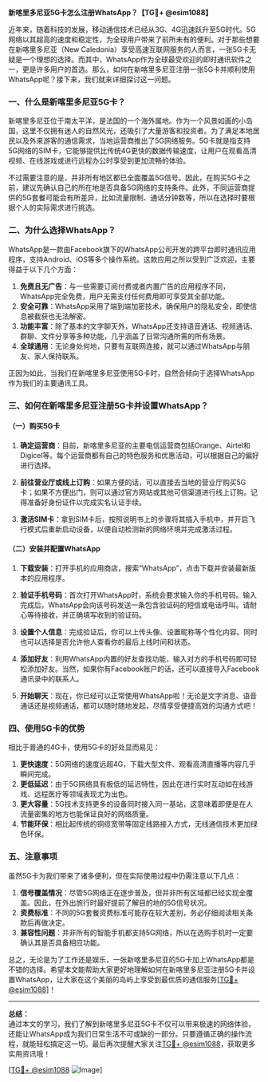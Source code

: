 **新喀里多尼亚5G卡怎么注册WhatsApp？【TG💪+ @esim1088】**

近年来，随着科技的发展，移动通信技术已经从3G、4G迅速跃升至5G时代。5G网络以其超高的速度和稳定性，为全球用户带来了前所未有的便利。对于那些想要在新喀里多尼亚（New Caledonia）享受高速互联网服务的人而言，一张5G卡无疑是一个理想的选择。而其中，WhatsApp作为全球最受欢迎的即时通讯软件之一，更是许多用户的首选。那么，如何在新喀里多尼亚注册一张5G卡并顺利使用WhatsApp呢？接下来，我们就来详细探讨这一问题。

### 一、什么是新喀里多尼亚5G卡？

新喀里多尼亚位于南太平洋，是法国的一个海外属地。作为一个风景如画的小岛国，这里不仅拥有迷人的自然风光，还吸引了大量游客和投资者。为了满足本地居民以及外来游客的通信需求，当地运营商推出了5G网络服务。5G卡就是指支持5G网络的SIM卡，它能够提供比传统4G更快的数据传输速度，让用户在观看高清视频、在线游戏或进行远程办公时享受到更加流畅的体验。

不过需要注意的是，并非所有地区都已全面覆盖5G信号。因此，在购买5G卡之前，建议先确认自己的所在地是否具备5G网络的支持条件。此外，不同运营商提供的5G套餐可能会有所差异，比如流量限制、通话分钟数等，所以在选择时要根据个人的实际需求进行挑选。

### 二、为什么选择WhatsApp？

WhatsApp是一款由Facebook旗下的WhatsApp公司开发的跨平台即时通讯应用程序，支持Android、iOS等多个操作系统。这款应用之所以受到广泛欢迎，主要得益于以下几个方面：

1. **免费且无广告**：与一些需要订阅付费或者内置广告的应用程序不同，WhatsApp完全免费，用户无需支付任何费用即可享受其全部功能。
2. **安全可靠**：WhatsApp采用了端到端加密技术，确保用户的隐私安全，即使信息被截获也无法解密。
3. **功能丰富**：除了基本的文字聊天外，WhatsApp还支持语音通话、视频通话、群聊、文件分享等多种功能，几乎涵盖了日常沟通所需的所有场景。
4. **全球通用**：无论身处何地，只要有互联网连接，就可以通过WhatsApp与朋友、家人保持联系。

正因为如此，当我们在新喀里多尼亚使用5G卡时，自然会倾向于选择WhatsApp作为我们的主要通讯工具。

### 三、如何在新喀里多尼亚注册5G卡并设置WhatsApp？

#### （一）购买5G卡

1. **确定运营商**：目前，新喀里多尼亚的主要电信运营商包括Orange、Airtel和Digicel等。每个运营商都有自己的特色服务和优惠活动，可以根据自己的偏好进行选择。
   
2. **前往营业厅或线上订购**：如果方便的话，可以直接去当地的营业厅购买5G卡；如果不方便出门，则可以通过官方网站或其他可信渠道进行线上订购。记得准备好身份证件以完成实名认证手续。

3. **激活SIM卡**：拿到SIM卡后，按照说明书上的步骤将其插入手机中，并开启飞行模式后重新启动设备，以便自动检测新的网络环境并完成激活过程。

#### （二）安装并配置WhatsApp

1. **下载安装**：打开手机的应用商店，搜索“WhatsApp”，点击下载并安装最新版本的应用程序。

2. **验证手机号码**：首次打开WhatsApp时，系统会要求输入你的手机号码。输入完成后，WhatsApp会向该号码发送一条包含验证码的短信或电话呼叫。请耐心等待接收，并正确填写收到的验证码。

3. **设置个人信息**：完成验证后，你可以上传头像、设置昵称等个性化内容。同时也可以选择是否允许他人查看你的最后上线时间和状态。

4. **添加好友**：利用WhatsApp内置的好友查找功能，输入对方的手机号码即可轻松添加好友。当然，如果你有Facebook账户的话，还可以直接导入Facebook通讯录中的联系人。

5. **开始聊天**：现在，你已经可以正常使用WhatsApp啦！无论是文字消息、语音通话还是视频通话，都可以随时随地发起，尽情享受便捷高效的沟通方式吧！

### 四、使用5G卡的优势

相比于普通的4G卡，使用5G卡的好处显而易见：

1. **更快速度**：5G网络的速度远超4G，下载大型文件、观看高清直播等内容几乎瞬间完成。
2. **更低延迟**：由于5G网络具有极低的延迟特性，因此在进行实时互动如在线游戏、远程医疗等领域表现尤为出色。
3. **更大容量**：5G技术支持更多的设备同时接入同一基站，这意味着即便是在人流量密集的地方也能保证良好的网络质量。
4. **节能环保**：相比起传统的铜缆宽带等固定线路接入方式，无线通信技术更加绿色环保。

### 五、注意事项

虽然5G卡为我们带来了诸多便利，但在实际使用过程中仍需注意以下几点：

1. **信号覆盖情况**：尽管5G网络正在逐步普及，但并非所有区域都已经实现全覆盖。因此，在外出旅行时最好提前了解目的地的5G信号状况。
2. **资费标准**：不同的5G套餐资费标准可能存在较大差别，务必仔细阅读相关条款后再做决定。
3. **兼容性问题**：并非所有的智能手机都支持5G网络，所以在选购手机时一定要确认其是否具备相应功能。

总之，无论是为了工作还是娱乐，一张新喀里多尼亚的5G卡加上WhatsApp都是不错的选择。希望本文能帮助大家更好地理解如何在新喀里多尼亚注册5G卡并设置WhatsApp，让大家在这个美丽的岛屿上享受到最优质的通信服务[[TG💪+ @esim1088](https://t.me/s/esim1088)]！

---

**总结：**  
通过本文的学习，我们了解到新喀里多尼亚5G卡不仅可以带来极速的网络体验，还能让WhatsApp成为我们日常生活不可或缺的一部分。只要遵循正确的操作流程，就能轻松搞定这一切。最后再次提醒大家关注[TG💪+ @esim1088](https://t.me/s/esim1088)，获取更多实用资讯哦！

[[TG💪+ @esim1088](https://t.me/s/esim1088) ![Image](https://i.postimg.cc/4NQfJmqS/Snipaste-2025-05-13-00-14-12.png)]